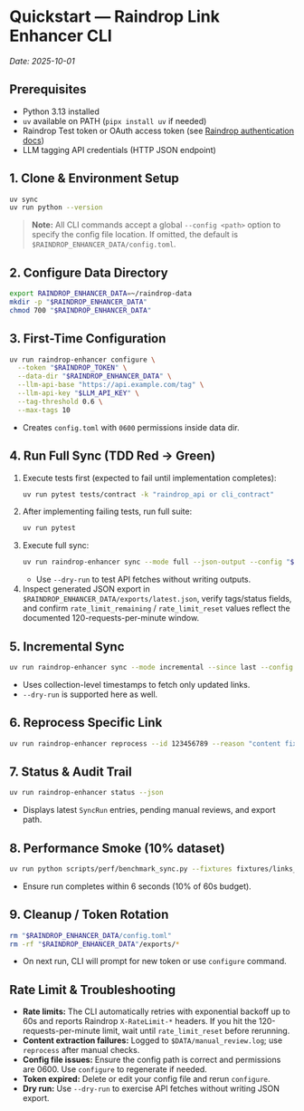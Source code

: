# Quickstart — Raindrop Link Enhancer CLI

_Date: 2025-10-01_

## Prerequisites
- Python 3.13 installed
- `uv` available on PATH (`pipx install uv` if needed)
- Raindrop Test token or OAuth access token (see [Raindrop authentication docs](https://developer.raindrop.io/v1/authentication))
- LLM tagging API credentials (HTTP JSON endpoint)


## 1. Clone & Environment Setup
```bash
uv sync
uv run python --version
```

> **Note:** All CLI commands accept a global `--config <path>` option to specify the config file location. If omitted, the default is `$RAINDROP_ENHANCER_DATA/config.toml`.

## 2. Configure Data Directory
```bash
export RAINDROP_ENHANCER_DATA=~/raindrop-data
mkdir -p "$RAINDROP_ENHANCER_DATA"
chmod 700 "$RAINDROP_ENHANCER_DATA"
```

## 3. First-Time Configuration
```bash
uv run raindrop-enhancer configure \
  --token "$RAINDROP_TOKEN" \
  --data-dir "$RAINDROP_ENHANCER_DATA" \
  --llm-api-base "https://api.example.com/tag" \
  --llm-api-key "$LLM_API_KEY" \
  --tag-threshold 0.6 \
  --max-tags 10
```
- Creates `config.toml` with `0600` permissions inside data dir.


## 4. Run Full Sync (TDD Red → Green)
1. Execute tests first (expected to fail until implementation completes):
   ```bash
   uv run pytest tests/contract -k "raindrop_api or cli_contract"
   ```
2. After implementing failing tests, run full suite:
   ```bash
   uv run pytest
   ```
3. Execute full sync:
   ```bash
   uv run raindrop-enhancer sync --mode full --json-output --config "$RAINDROP_ENHANCER_DATA/config.toml"
   ```
   - Use `--dry-run` to test API fetches without writing outputs.
4. Inspect generated JSON export in `$RAINDROP_ENHANCER_DATA/exports/latest.json`, verify tags/status fields, and confirm `rate_limit_remaining` / `rate_limit_reset` values reflect the documented 120-requests-per-minute window.


## 5. Incremental Sync
```bash
uv run raindrop-enhancer sync --mode incremental --since last --config "$RAINDROP_ENHANCER_DATA/config.toml"
```
- Uses collection-level timestamps to fetch only updated links.
- `--dry-run` is supported here as well.

## 6. Reprocess Specific Link
```bash
uv run raindrop-enhancer reprocess --id 123456789 --reason "content fixed"
```

## 7. Status & Audit Trail
```bash
uv run raindrop-enhancer status --json
```
- Displays latest `SyncRun` entries, pending manual reviews, and export path.

## 8. Performance Smoke (10% dataset)
```bash
uv run python scripts/perf/benchmark_sync.py --fixtures fixtures/links_1k.json
```
- Ensure run completes within 6 seconds (10% of 60s budget).

## 9. Cleanup / Token Rotation
```bash
rm "$RAINDROP_ENHANCER_DATA/config.toml"
rm -rf "$RAINDROP_ENHANCER_DATA"/exports/*
```
- On next run, CLI will prompt for new token or use `configure` command.


## Rate Limit & Troubleshooting
- **Rate limits:** The CLI automatically retries with exponential backoff up to 60s and reports Raindrop `X-RateLimit-*` headers. If you hit the 120-requests-per-minute limit, wait until `rate_limit_reset` before rerunning.
- **Content extraction failures:** Logged to `$DATA/manual_review.log`; use `reprocess` after manual checks.
- **Config file issues:** Ensure the config path is correct and permissions are 0600. Use `configure` to regenerate if needed.
- **Token expired:** Delete or edit your config file and rerun `configure`.
- **Dry run:** Use `--dry-run` to exercise API fetches without writing JSON export.
